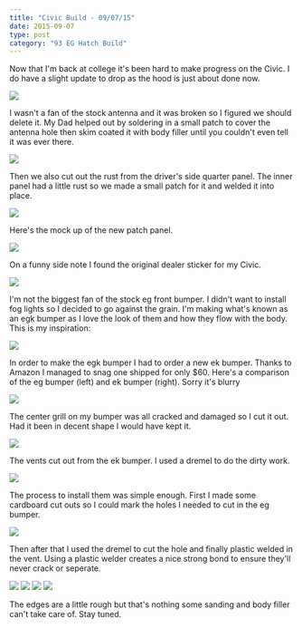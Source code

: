 ```yaml
---
title: "Civic Build - 09/07/15"
date: 2015-09-07
type: post
category: "93 EG Hatch Build"
---
```


Now that I'm back at college it's been hard to make progress on the Civic. I do have a slight update to drop as the hood is just about done now.

![](images/1.jpg)

I wasn't a fan of the stock antenna and it was broken so I figured we should delete it. My Dad helped out by soldering in a small patch to cover the antenna hole then skim coated it with body filler until you couldn't even tell it was ever there.

![](images/2.jpg)

Then we also cut out the rust from the driver's side quarter panel. The inner panel had a little rust so we made a small patch for it and welded it into place.

![](images/3.jpg)

Here's the mock up of the new patch panel.

![](images/4.jpg)

On a funny side note I found the original dealer sticker for my Civic.

![](images/5.jpg)

I'm not the biggest fan of the stock eg front bumper. I didn't want to install fog lights so I decided to go against the grain. I'm making what's known as an egk bumper as I love the look of them and how they flow with the body. This is my inspiration:

![](images/14.jpg)

In order to make the egk bumper I had to order a new ek bumper. Thanks to Amazon I managed to snag one shipped for only \$60. Here's a comparison of the eg bumper (left) and ek bumper (right). Sorry it's blurry

![](images/6.jpg)

The center grill on my bumper was all cracked and damaged so I cut it out. Had it been in decent shape I would have kept it.

![](images/7.jpg)

The vents cut out from the ek bumper. I used a dremel to do the dirty work.

![](images/8.jpg)

The process to install them was simple enough. First I made some cardboard cut outs so I could mark the holes I needed to cut in the eg bumper.

![](images/9.jpg)

Then after that I used the dremel to cut the hole and finally plastic welded in the vent. Using a plastic welder creates a nice strong bond to ensure they'll never crack or seperate.

![](images/10.jpg)
![](images/11.jpg)
![](images/12.jpg)
![](images/13.jpg)

The edges are a little rough but that's nothing some sanding and body filler can't take care of. Stay tuned.
